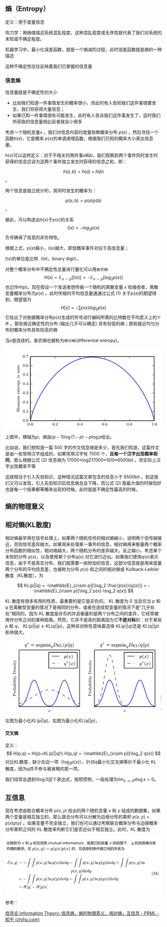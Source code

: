 ## 熵（Entropy）

定义：用于度量信息

热力学：用熵值描述系统混乱程度，这种混乱程度或无序性就代表了我们对系统的未知或不确定程度。

机器学习中，最小化误差函数，就是一个熵减的过程，此时误差函数就是熵的一种描述

这种不确定性往往反映着我们已掌握的信息量

### 信息熵

信息量就是不确定性的大小

- 比如我们知道一件事情发生的概率很小，但此时有人告知我们这件事情要发生，我们将获得大量信息；
- 如果已知一件事情很有可能发生，此时有人告诉我们这件事发生了，这时我们所获取的信息量相比前者就会小很多

考虑一个随机变量$x$ ，我们对信息内容的度量依赖概率分布 $p(x)$ ，然后寻找⼀个函数$h(x)$，它是概率 $p(x)$的单调递增函数，根据我们已知的概率大小表达信息量。

$h(x)$可以这样定义：对于不相关的两件事$a$和$b$，我们观察到两个事件同时发生时 获得的信息应该为这两个事件独立发生时获得的信息之和，即：

$$h(a,b)=h(a)+h(b)$$。

两个信息是独立统计的，其同时发生的概率为：

$$p(a,b)=p(a)p(b)$$，

据此，可以构造出$h(x)$于$p(x)$的关系
$$
\begin{equation}
I(x)= -log_2 p(x)
\end{equation}
$$
负号确保了信息的非负特性。

根据上式，$p(x)$越小，$I(x)$越大，即低概率事件对应于高信息量；

$I(x)$的单位是比特（bit，binary digit）。



对整个概率分布中不确定性总量进行量化可以用`香农熵`:
$$
H(x) = \mathbb{E}_{x\sim p}[I(x)] = -\mathbb{E}_{x\sim p}[log_2 p(x)]
$$
也记作$H(p)$​。现在假设⼀个发送者想传输⼀个随机的离散变量 $x$ 给接收者，离散变量概率分布为$p(x)$ 。此时传输的平均信息量通通过公式 (1) 关于$p(x)$的期望得到，期望值为
$$
H[x] = -\sum p(x)log_2 p(x)
$$
它给出了对依据概率分布$p(x)$生成的符号进行编码所需的比特数在平均意义上的`下界` 。那些接近确定性的分布 (输出几乎可以确定) 具有较低的熵；那些接近均匀分布的概率分布具有较高的熵 

当$x$是连续的，香农熵也被称为`微分熵`(differential entropy)。

 ![image-20230328161211605](imags/image-20230328161211605.png)

上图中，横轴为$p$，熵由$(p-1)\log(1-p)-p\log p$给出。



比如说，我们想知道一篇 500 字的作文信息熵是多少，首先我们知道，这篇作文是由一些常用汉字组成的，如果常用汉字有 7000 个，**且每一个汉字出现概率相同**，那么根据公式 (2) 信息熵为 17000×log2⁡17000×500≈6500bit 。但实际上汉字出现概率不等

这就相当于引入先验知识，这种情况这篇文章包含的信息小于 6500bit 。到这我们又可以发现，引入先验知识后信息熵总会下降，而公式 (2) 取最大值的时候恰好也是每一个结果都等概率出现的时候。此时就是不确定性最高的时候。

## 熵的物理意义

## 相对熵(KL散度)

相对熵最早用在信号处理上，如果两个随机信号的相对熵越小，说明两个信号越接近，否则信号差异越大。如果用来处理某一事件的信息，相对熵用来衡量两个概率分布函数的相似性，相对熵越大，两个随机分布的差异越大，反之越小。考虑某个未知的分布 $p(x)$，以及使⽤某个分布$q(x)$ 对它进⾏近似。如果我们使⽤$q(x)$表示信息，由于不是真实分布，我们就需要⼀些附加的信息，这部分信息就是用来度量两个分布的平均信息差，也被称为分布  $p(x)$ 和之间的相对熵或 Kullback-Leibler 散度（KL散度），为

$$
KL(p||q) = -\mathbb{E}_{x\sim p}[\log_2 \frac{p(x)}{q(x)}] = -\mathbb{E}_{x\sim p}[\log_2 p(x)-\log_2 q(x)]
$$


KL 散度有很多有用的性质，最重要的是它是非负的。 KL 散度为 0 当且仅当 $p$ 和 $q$ 在离散型变量的情况下是相同的分布，或者在连续型变量的情况下是"几乎处处"相同的。因为 KL 散度是非负的并且衡量的是两个分布之间的差异，它经常被用作分布之间的某种距离。然而，它并不是真的距离因为它**不是对称**的：对于某些 $p$ 和 $q$， $KL(p||q)\ne KL(q||p)$。这种非对称性意味着选择 $KL(p||q)$还是 $KL(q||p)$ 影响很大。

![image-20230328161716285](imags/image-20230328161716285.png)

左图为最小化$KL(p||q)$，右图为最小化$KL(q||p)$，

#### 交叉熵

定义：
$$
H(p,q) = H(p)+KL(p||q)\\
H(p,q) = -\mathbb{E}_{x\sim p}[\log_2 q(x)]
$$
对比KL散度，缺少左边一项（$\log_2 p(x)$），针对$q$最小化交叉熵等价于最小化 KL 散度，因为$q$并不参与被省略的那一项。

我们经常会遇到$0\log 0$这个表达式，按照惯例，一般处理为$\lim_{x\rightarrow 0}x\log x=0$。

## 互信息

现在考虑由联合概率分布  $p(x,y)$ 给出的两个随机变量 $x$ 和 $y$ 组成的数据集，如果两个变量是相互独⽴的，那么联合分布可以分解为边缘分布的乘积  $p(x,y)=p(x)p(y)$  。如果变量不完全独⽴，我们也可以通过考察联合概率分布与边缘概率分布乘积之间的 KL 散度来判断它们是否近似于相互独⽴。此时，KL 散度为

![image-20230326184047748](imags/image-20230326184047748.png)

参考：

[信息论 Information Theory: 信息熵，熵的物理意义，相对熵，互信息 - PRML - 知乎 (zhihu.com)](https://zhuanlan.zhihu.com/p/370542880)